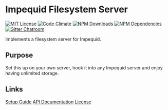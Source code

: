 # Impequid Filesystem Server

[![MIT License](https://img.shields.io/badge/license-MIT-blue.svg)](http://opensource.org/licenses/MIT)
[![Code Climate](https://codeclimate.com/github/dodekeract/impequid-filesystem-server/badges/gpa.svg)](https://codeclimate.com/github/dodekeract/impequid-filesystem-server)
[![NPM Downloads](https://img.shields.io/npm/dm/impequid-filesystem-server.svg)](https://npmjs.com/package/impequid-filesystem-server)
[![NPM Dependencies](https://david-dm.org/dodekeract/impequid-filesystem-server.svg)](https://david-dm.org/dodekeract/impequid-filesystem-server)
[![Gitter Chatroom](https://badges.gitter.im/dodekeract/impequid.svg)](https://gitter.im/dodekeract/impequid)

Implements a filesystem server for Impequid.

## Purpose

Set this up on your own server, hook it into any Impequid server and enjoy having unlimited storage.

## Links

[Setup Guide](/documentation/setup-guide.md)
[API Documentation](/documentation/api.md)
[License](/documentation/license.md)
